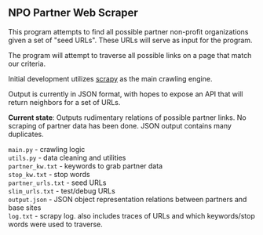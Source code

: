 ## NPO Partner Web Scraper

This program attempts to find all possible partner non-profit organizations given a set of "seed URLs".
These URLs will serve as input for the program.

The program will attempt to traverse all possible links on a page that match our criteria.

Initial development utilizes [scrapy](https://scrapy.org) as the main crawling engine.

Output is currently in JSON format, with hopes to expose an API that will return neighbors for a 
set of URLs.  

**Current state**: Outputs rudimentary relations of possible partner links. 
No scraping of partner data has been done. JSON output contains many duplicates.

``main.py`` - crawling logic  
``utils.py`` - data cleaning and utilities  
``partner_kw.txt`` - keywords to grab partner data  
``stop_kw.txt`` - stop words  
``partner_urls.txt`` - seed URLs  
``slim_urls.txt`` - test/debug URLs  
``output.json`` - JSON object representation relations between partners and base sites  
``log.txt`` - scrapy log. also includes traces of URLs and which keywords/stop words were used to traverse.